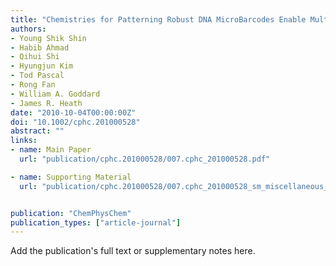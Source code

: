 ```yaml
---
title: "Chemistries for Patterning Robust DNA MicroBarcodes Enable Multiplex Assays of Cytoplasm Proteins from Single Cancer Cells"
authors:
- Young Shik Shin
- Habib Ahmad
- Qihui Shi
- Hyungjun Kim
- Tod Pascal
- Rong Fan
- William A. Goddard
- James R. Heath
date: "2010-10-04T00:00:00Z"
doi: "10.1002/cphc.201000528"
abstract: ""
links:
- name: Main Paper
  url: "publication/cphc.201000528/007.cphc_201000528.pdf"

- name: Supporting Material
  url: "publication/cphc.201000528/007.cphc_201000528_sm_miscellaneous_information.pdf"


publication: "ChemPhysChem"
publication_types: ["article-journal"]
---
```


Add the publication's full text or supplementary notes here.
